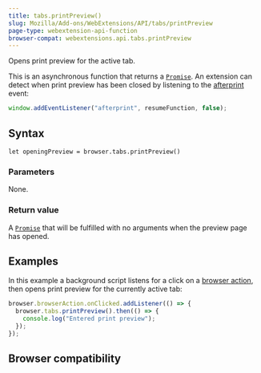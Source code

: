 ```yaml
---
title: tabs.printPreview()
slug: Mozilla/Add-ons/WebExtensions/API/tabs/printPreview
page-type: webextension-api-function
browser-compat: webextensions.api.tabs.printPreview
---
```




Opens print preview for the active tab.

This is an asynchronous function that returns a [`Promise`](/Web/JavaScript/Reference/Global_Objects/Promise). An extension can detect when print preview has been closed by listening to the [afterprint](/Web/API/Window/afterprint_event) event:

```js
window.addEventListener("afterprint", resumeFunction, false);
```

## Syntax

```js-nolint
let openingPreview = browser.tabs.printPreview()
```

### Parameters

None.

### Return value

A [`Promise`](/Web/JavaScript/Reference/Global_Objects/Promise) that will be fulfilled with no arguments when the preview page has opened.

## Examples

In this example a background script listens for a click on a [browser action](/Mozilla/Add-ons/WebExtensions/user_interface/Toolbar_button), then opens print preview for the currently active tab:

```js
browser.browserAction.onClicked.addListener(() => {
  browser.tabs.printPreview().then(() => {
    console.log("Entered print preview");
  });
});
```



## Browser compatibility



